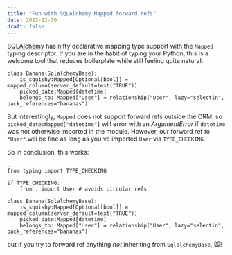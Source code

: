 ```yaml
---
title: "Fun with SQLAlchemy Mapped forward refs"
date: 2023-12-30
draft: false
---
```

[SQLAlchemy](https://docs.sqlalchemy.org/en/14/orm/internals.html#sqlalchemy.orm.Mapped) has nifty declarative mapping type support with the `Mapped` typing descriptor. 
If you are in the habit of typing your Python, this is a welcome tool that reduces boilerplate while still feeling quite natural: 
```
class Banana(SqlalchemyBase):
	is_squishy:Mapped[Optional[bool]] = mapped_column(server_default=text("TRUE"))
	picked_date:Mapped[datetime]
	belongs_to: Mapped["User"] = relationship("User", lazy="selectin", back_references="bananas")
```
But interestingly, `Mapped` does not support forward refs outside the ORM. so 
`picked_date:Mapped["datetime"]` will error with an _ArgumentError_ if `datetime` was not otherwise imported in the module. However, our 
forward ref to `"User"` will be fine as long as you've imported `User` via `TYPE_CHECKING`.  

So in conclusion, this works: 
```
...
from typing import TYPE_CHECKING

if TYPE_CHECKING:
	from . import User # avoids circular refs

class Banana(SqlalchemyBase):
	is_squishy:Mapped[Optional[bool]] = mapped_column(server_default=text("TRUE"))
	picked_date:Mapped[datetime]
	belongs_to: Mapped["User"] = relationship("User", lazy="selectin", back_references="bananas")
```
but if you try to forward ref anything _not_ inheriting from `SqlalchemyBase`, :scream_cat:!
<!--stackedit_data:
eyJoaXN0b3J5IjpbMTMzNDI3ODk1MV19
-->